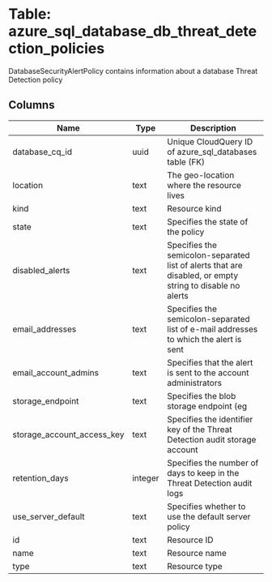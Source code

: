 
# Table: azure_sql_database_db_threat_detection_policies
DatabaseSecurityAlertPolicy contains information about a database Threat Detection policy
## Columns
| Name        | Type           | Description  |
| ------------- | ------------- | -----  |
|database_cq_id|uuid|Unique CloudQuery ID of azure_sql_databases table (FK)|
|location|text|The geo-location where the resource lives|
|kind|text|Resource kind|
|state|text|Specifies the state of the policy|
|disabled_alerts|text|Specifies the semicolon-separated list of alerts that are disabled, or empty string to disable no alerts|
|email_addresses|text|Specifies the semicolon-separated list of e-mail addresses to which the alert is sent|
|email_account_admins|text|Specifies that the alert is sent to the account administrators|
|storage_endpoint|text|Specifies the blob storage endpoint (eg|
|storage_account_access_key|text|Specifies the identifier key of the Threat Detection audit storage account|
|retention_days|integer|Specifies the number of days to keep in the Threat Detection audit logs|
|use_server_default|text|Specifies whether to use the default server policy|
|id|text|Resource ID|
|name|text|Resource name|
|type|text|Resource type|
